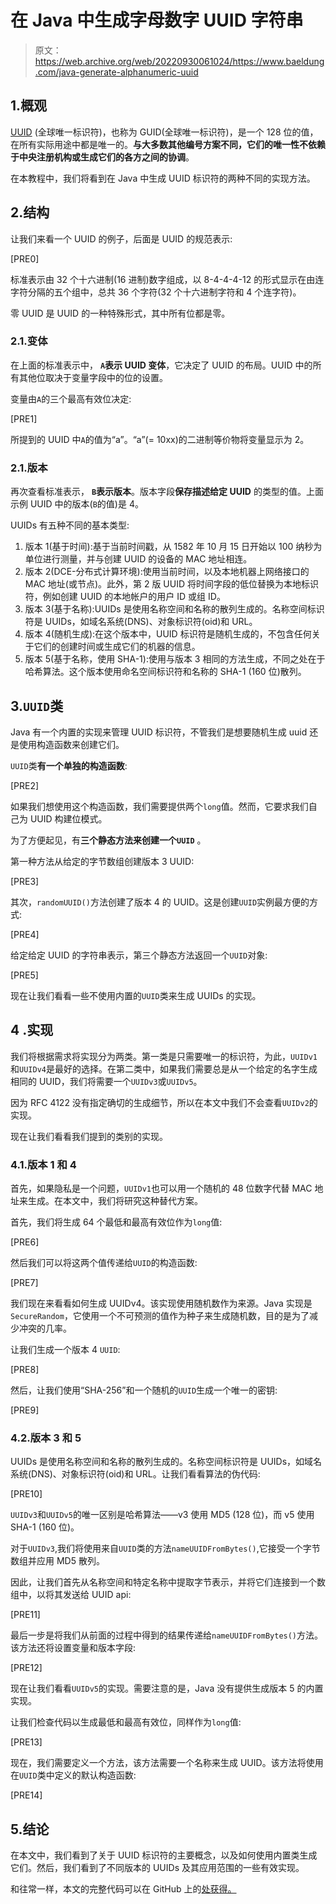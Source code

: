# 在 Java 中生成字母数字 UUID 字符串

> 原文：<https://web.archive.org/web/20220930061024/https://www.baeldung.com/java-generate-alphanumeric-uuid>

## 1.概观

[UUID](/web/20220626071559/https://www.baeldung.com/java-uuid) (全球唯一标识符)，也称为 GUID(全球唯一标识符)，是一个 128 位的值，在所有实际用途中都是唯一的。**与大多数其他编号方案不同，它们的唯一性不依赖于中央注册机构或生成它们的各方之间的协调**。

在本教程中，我们将看到在 Java 中生成 UUID 标识符的两种不同的实现方法。

## 2.结构

让我们来看一个 UUID 的例子，后面是 UUID 的规范表示:

[PRE0]

标准表示由 32 个十六进制(16 进制)数字组成，以 8-4-4-4-12 的形式显示在由连字符分隔的五个组中，总共 36 个字符(32 个十六进制字符和 4 个连字符)。

零 UUID 是 UUID 的一种特殊形式，其中所有位都是零。

### 2.1.变体

在上面的标准表示中， **`A`表示 UUID 变体**，它决定了 UUID 的布局。UUID 中的所有其他位取决于变量字段中的位的设置。

变量由`A`的三个最高有效位决定:

[PRE1]

所提到的 UUID 中`A`的值为“a”。“a”(= 10xx)的二进制等价物将变量显示为 2。

### 2.1.版本

再次查看标准表示， **`B`表示版本**。版本字段**保存描述给定 UUID** 的类型的值。上面示例 UUID 中的版本(`B`的值)是 4。

UUIDs 有五种不同的基本类型:

1.  版本 1(基于时间):基于当前时间戳，从 1582 年 10 月 15 日开始以 100 纳秒为单位进行测量，并与创建 UUID 的设备的 MAC 地址相连。
2.  版本 2(DCE-分布式计算环境):使用当前时间，以及本地机器上网络接口的 MAC 地址(或节点)。此外，第 2 版 UUID 将时间字段的低位替换为本地标识符，例如创建 UUID 的本地帐户的用户 ID 或组 ID。
3.  版本 3(基于名称):UUIDs 是使用名称空间和名称的散列生成的。名称空间标识符是 UUIDs，如域名系统(DNS)、对象标识符(oid)和 URL。
4.  版本 4(随机生成):在这个版本中，UUID 标识符是随机生成的，不包含任何关于它们的创建时间或生成它们的机器的信息。
5.  版本 5(基于名称，使用 SHA-1):使用与版本 3 相同的方法生成，不同之处在于哈希算法。这个版本使用命名空间标识符和名称的 SHA-1 (160 位)散列。

## 3.`UUID`类

Java 有一个内置的实现来管理 UUID 标识符，不管我们是想要随机生成 uuid 还是使用构造函数来创建它们。

`UUID`类**有一个单独的构造函数**:

[PRE2]

如果我们想使用这个构造函数，我们需要提供两个`long`值。然而，它要求我们自己为 UUID 构建位模式。

为了方便起见，有**三个静态方法来创建一个`UUID`** 。

第一种方法从给定的字节数组创建版本 3 UUID:

[PRE3]

其次，`randomUUID()`方法创建了版本 4 的 UUID。这是创建`UUID`实例最方便的方式:

[PRE4]

给定给定 UUID 的字符串表示，第三个静态方法返回一个`UUID`对象:

[PRE5]

现在让我们看看一些不使用内置的`UUID`类来生成 UUIDs 的实现。

## 4 .实现

我们将根据需求将实现分为两类。第一类是只需要唯一的标识符，为此，`UUIDv1`和`UUIDv4`是最好的选择。在第二类中，如果我们需要总是从一个给定的名字生成相同的 UUID，我们将需要一个`UUIDv3`或`UUIDv5`。

因为 RFC 4122 没有指定确切的生成细节，所以在本文中我们不会查看`UUIDv2`的实现。

现在让我们看看我们提到的类别的实现。

### 4.1.版本 1 和 4

首先，如果隐私是一个问题，`UUIDv1`也可以用一个随机的 48 位数字代替 MAC 地址来生成。在本文中，我们将研究这种替代方案。

首先，我们将生成 64 个最低和最高有效位作为`long`值:

[PRE6]

然后我们可以将这两个值传递给`UUID`的构造函数:

[PRE7]

我们现在来看看如何生成 UUIDv4。该实现使用随机数作为来源。Java 实现是`SecureRandom`，它使用一个不可预测的值作为种子来生成随机数，目的是为了减少冲突的几率。

让我们生成一个版本 4 `UUID`:

[PRE8]

然后，让我们使用“SHA-256”和一个随机的`UUID`生成一个唯一的密钥:

[PRE9]

### 4.2.版本 3 和 5

UUIDs 是使用名称空间和名称的散列生成的。名称空间标识符是 UUIDs，如域名系统(DNS)、对象标识符(oid)和 URL。让我们看看算法的伪代码:

[PRE10]

`UUIDv3`和`UUIDv5`的唯一区别是哈希算法——v3 使用 MD5 (128 位)，而 v5 使用 SHA-1 (160 位)。

对于`UUIDv3`,我们将使用来自`UUID`类的方法`nameUUIDFromBytes()`,它接受一个字节数组并应用 MD5 散列。

因此，让我们首先从名称空间和特定名称中提取字节表示，并将它们连接到一个数组中，以将其发送给 UUID api:

[PRE11]

最后一步是将我们从前面的过程中得到的结果传递给`nameUUIDFromBytes()`方法。该方法还将设置变量和版本字段:

[PRE12]

现在让我们看看`UUIDv5`的实现。需要注意的是，Java 没有提供生成版本 5 的内置实现。

让我们检查代码以生成最低和最高有效位，同样作为`long`值:

[PRE13]

现在，我们需要定义一个方法，该方法需要一个名称来生成 UUID。该方法将使用在`UUID`类中定义的默认构造函数:

[PRE14]

## 5.结论

在本文中，我们看到了关于 UUID 标识符的主要概念，以及如何使用内置类生成它们。然后，我们看到了不同版本的 UUIDs 及其应用范围的一些有效实现。

和往常一样，本文的完整代码可以在 GitHub 上的[处获得。](https://web.archive.org/web/20220626071559/https://github.com/eugenp/tutorials/tree/master/core-java-modules/core-java-uuid/)